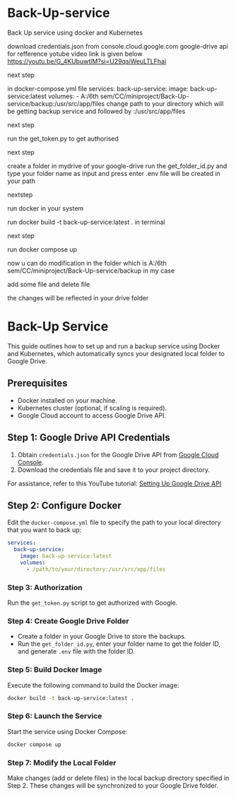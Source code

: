 # Back-Up-service
Back Up service using docker and Kubernetes

download credentials.json from console.cloud.google.com google-drive api
for refference yotube video link is given below
https://youtu.be/G_4KUbuwtlM?si=U29qsiWeuLTLFhai


next step


in docker-compose.yml file
services:
  back-up-service:
    image: back-up-service:latest
    volumes:
      - A:/6th sem/CC/miniproject/Back-Up-service/backup:/usr/src/app/files
change path to your directory which will be getting backup service
and followed by :/usr/src/app/files

next step


run the get_token.py to get authorised


next step

create a folder in mydrive of your google-drive
run the get_folder_id.py
and type your folder name as input and press enter
.env file will be created in your path


nextstep

run docker in your system


run
docker build -t back-up-service:latest . 
in terminal

next step 

run
docker compose up


now u can do modification in the folder which is A:/6th sem/CC/miniproject/Back-Up-service/backup in my case

add some file and delete file

the changes will be reflected in your drive folder







# Back-Up Service

This guide outlines how to set up and run a backup service using Docker and Kubernetes, which automatically syncs your designated local folder to Google Drive.

## Prerequisites

- Docker installed on your machine.
- Kubernetes cluster (optional, if scaling is required).
- Google Cloud account to access Google Drive API.

## Step 1: Google Drive API Credentials

1. Obtain `credentials.json` for the Google Drive API from [Google Cloud Console](https://console.cloud.google.com/).
2. Download the credentials file and save it to your project directory.

For assistance, refer to this YouTube tutorial: [Setting Up Google Drive API](https://youtu.be/G_4KUbuwtlM?si=U29qsiWeuLTLFhai)

## Step 2: Configure Docker

Edit the `docker-compose.yml` file to specify the path to your local directory that you want to back up:

```yaml
services:
  back-up-service:
    image: back-up-service:latest
    volumes:
      - /path/to/your/directory:/usr/src/app/files
```


### Step 3: Authorization

Run the `get_token.py` script to get authorized with Google.

### Step 4: Create Google Drive Folder

- Create a folder in your Google Drive to store the backups.
- Run the `get_folder_id.py`, enter your folder name to get the folder ID, and generate `.env` file with the folder ID.

### Step 5: Build Docker Image

Execute the following command to build the Docker image:

```bash
docker build -t back-up-service:latest .
```

### Step 6: Launch the Service

Start the service using Docker Compose:

```bash
docker compose up
```


### Step 7: Modify the Local Folder

Make changes (add or delete files) in the local backup directory specified in Step 2. These changes will be synchronized to your Google Drive folder.


